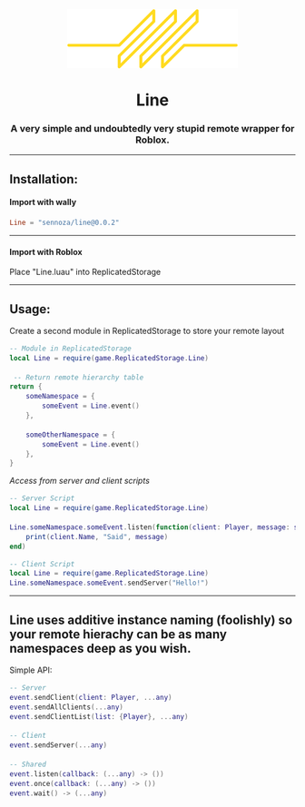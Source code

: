 <div align="center">
	<img align="center" src="./media/lineLogo.png" width=300>

# Line
### A very simple and undoubtedly very stupid remote wrapper for Roblox.
---
</div>

Installation:
-
#### Import with wally
```toml
Line = "sennoza/line@0.0.2"
```
---
#### Import with Roblox
Place "Line.luau" into ReplicatedStorage

---

Usage:
-
Create a second module in ReplicatedStorage to store your remote layout
```lua
-- Module in ReplicatedStorage
local Line = require(game.ReplicatedStorage.Line)

 -- Return remote hierarchy table
return {
	someNamespace = {
		someEvent = Line.event()
	},

	someOtherNamespace = {
		someEvent = Line.event()
	},
}
```

*Access from server and client scripts*
```lua
-- Server Script
local Line = require(game.ReplicatedStorage.Line)

Line.someNamespace.someEvent.listen(function(client: Player, message: string)
	print(client.Name, "Said", message)
end)
```
```lua
-- Client Script
local Line = require(game.ReplicatedStorage.Line)
Line.someNamespace.someEvent.sendServer("Hello!")
```
---

Line uses additive instance naming (foolishly) so your remote hierachy can be as many namespaces deep as you wish.
---
Simple API:
```lua
-- Server
event.sendClient(client: Player, ...any)
event.sendAllClients(...any)
event.sendClientList(list: {Player}, ...any)

-- Client
event.sendServer(...any)

-- Shared
event.listen(callback: (...any) -> ())
event.once(callback: (...any) -> ())
event.wait() -> (...any)
```